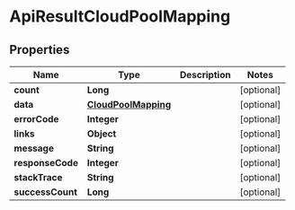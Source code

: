 
# ApiResultCloudPoolMapping

## Properties
Name | Type | Description | Notes
------------ | ------------- | ------------- | -------------
**count** | **Long** |  |  [optional]
**data** | [**CloudPoolMapping**](CloudPoolMapping.md) |  |  [optional]
**errorCode** | **Integer** |  |  [optional]
**links** | **Object** |  |  [optional]
**message** | **String** |  |  [optional]
**responseCode** | **Integer** |  |  [optional]
**stackTrace** | **String** |  |  [optional]
**successCount** | **Long** |  |  [optional]



